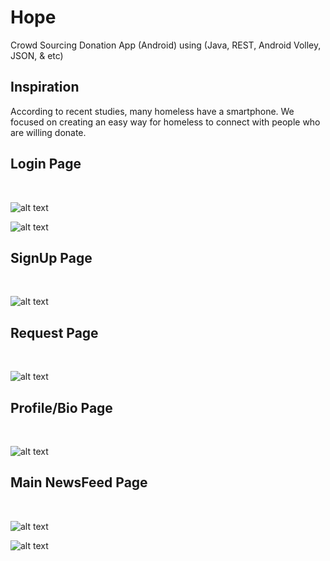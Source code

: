 # Hope
Crowd Sourcing Donation App (Android) using (Java, REST, Android Volley, JSON, & etc)
&nbsp;

## Inspiration
According to recent studies, many homeless have a smartphone.
We focused on creating an easy way for homeless to connect with people who are willing donate.
&nbsp;

## Login Page
&nbsp;

![alt text](https://github.com/whl827/Hope/blob/master/Pictures/1.jpg)
&nbsp;

![alt text](https://github.com/whl827/Hope/blob/master/Pictures/Login.png)
&nbsp;

## SignUp Page
&nbsp;

![alt text](https://github.com/whl827/Hope/blob/master/Pictures/2.jpg)
&nbsp;

## Request Page
&nbsp;

![alt text](https://github.com/whl827/Hope/blob/master/Pictures/3.jpg)
&nbsp;

## Profile/Bio Page
&nbsp;

![alt text](https://github.com/whl827/Hope/blob/master/Pictures/4.jpg)
&nbsp;

## Main NewsFeed Page
&nbsp;

![alt text](https://github.com/whl827/Hope/blob/master/Pictures/5.jpg)
&nbsp;

![alt text](https://github.com/whl827/Hope/blob/master/Pictures/6.jpg)
